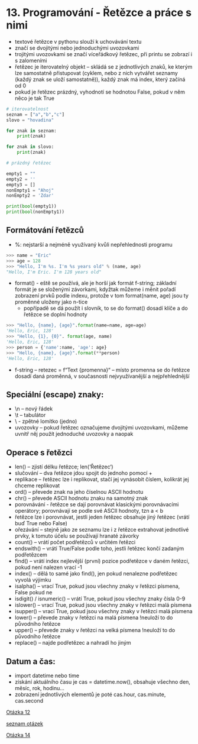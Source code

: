 # 13. Programování - Řetězce a práce s nimi

- textové řetězce v pythonu slouží k uchovávání textu
- značí se dvojitými nebo jednoduchými uvozovkami
- trojitými uvozovkami se značí víceřádkový řetězec, při printu se zobrazí i s zalomeními
- řetězec je iterovatelný objekt – skládá se z jednotlivých znaků, ke kterým lze samostatně přistupovat (cyklem, nebo z nich vytvářet seznamy (každý znak se uloží samostatně)), každý znak má index, který začíná od 0
- pokud je řetězec prázdný, vyhodnotí se hodnotou False, pokud v něm něco je tak True
```python
# iterovatelnost 
seznam = ["a","b","c"] 
slovo = "hovadina"

for znak in seznam:
    print(znak)

for znak in slovo:
    print(znak)

# prázdný řetězec

empty1 = ""
empty2 = ''
empty3 = []
nonEmpty1 = "Ahoj"
nonEmpty2 = 'Zdar'

print(bool(empty1))
print(bool(nonEmpty1))
```

## Formátování řetězců

- %: nejstarší a nejméně využívaný kvůli nepřehlednosti programu

```python 
>>> name = "Eric"
>>> age = 128
>>> "Hello, I'm %s. I'm %s years old" % (name, age)
"Hello, I'm Eric. I'm 128 years old"
```
    
- format() - eště se používá, ale je horší jak formát f-string; základní formát je se složenými závorkami, kdyžtak můžeme i měnit pořadí zobrazení prvků podle indexu, protože v tom format(name, age) jsou ty proměnné uloženy jako n-tice
    - popřípadě se dá použít i slovník, to se do format() dosadí klíče a do řetězce se doplní hodnoty

```python 
>>> "Hello, {name}, {age}".format(name=name, age=age)
'Hello, Eric, 128'
>>> "Hello, {1}, {0}". format(age, name)  
'Hello, Eric, 128'
>>> person = {'name':name, 'age': age}
>>> "Hello, {name}, {age}".format(**person)
'Hello, Eric, 128'
 ```
 
- f-string – retezec = f“Text {promenna}“ – místo promenna se do řetězce dosadí daná proměnná, v současnosti nejvyužívanější a nejpřehlednější

## Speciální (escape) znaky:

- \n – nový řádek
- \t – tabulátor
- \\ - zpětné lomítko (jedno)
- uvozovky – pokud řetězec označujeme dvojitými uvozovkami, můžeme uvnitř něj použít jednoduché uvozovky a naopak

## Operace s řetězci

- len() – zjistí délku řetězce; len(‘Řetězec‘)
- slučování – dva řetězce jdou spojit do jednoho pomocí +
- replikace – řetězec lze i replikovat, stačí jej vynásobit číslem, kolikrát jej chceme replikovat
- ord() – převede znak na jeho číselnou ASCII hodnotu
- chr() – převede ASCII hodnotu znaku na samotný znak
- porovnávání - řetězce se dají porovnávat klasickými porovnávacími operátory; porovnávají se podle své ASCII hodnoty, tzn a < b
- řetězce lze i porovnávat, jestli jeden řetězec obsahuje jiný řetězec (vrátí buď True nebo False)
- ořezávání – stejně jako ze seznamu lze i z řetězce extrahovat jednotlivé prvky, k tomuto účelu se používají hranaté závorky
- count() – vrátí počet podřetězců v určitém řetězci
- endswith() – vrátí True/False podle toho, jestli řetězec končí zadaným podřetězcem
- find() – vrátí index nejlevější (první) pozice podřetězce v daném řetězci, pokud není nalezen vrací -1
- index() – dělá to samé jako find(), jen pokud nenalezne podřetězec vyvolá výjimku
- isalpha() – vrací True, pokud jsou všechny znaky v řetězci písmena, False pokud ne
- isdigit() / isnumeric() – vrátí True, pokud jsou všechny znaky čísla 0-9
- islower() – vrací True, pokud jsou všechny znaky v řetězci malá písmena
- isupper() – vrací True, pokud jsou všechny znaky v řetězci malá písmena
- lower() – převede znaky v řetězci na malá písmena !neuloží to do původního řetězce
- upper() – převede znaky v řetězci na velká písmena !neuloží to do původního řetězce
- replace() – najde podřetězec a nahradí ho jiným

## Datum a čas:

- import datetime nebo time
- získání aktuálního času je cas = datetime.now(), obsahuje všechno den, měsíc, rok, hodinu…
- zobrazení jednotlivých elementů je poté cas.hour, cas.minute, cas.second

[Otázka 12](12PRG.md)

[seznam otázek](seznam_otazek.md)
                        
[Otázka 14](14PRG.md)
